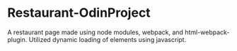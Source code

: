# Restaurant-OdinProject
A restaurant page made using node modules, webpack, and html-webpack-plugin. Utilized dynamic loading of elements using javascript.

